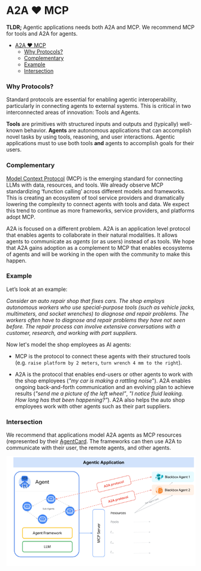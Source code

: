 # A2A ❤️ MCP

**TLDR;** Agentic applications needs both A2A and MCP. We recommend MCP for tools and A2A for agents. 

<!-- TOC -->
- [A2A ❤️ MCP](#a2a--mcp)
    - [Why Protocols?](#why-protocols)
    - [Complementary](#complementary)
    - [Example](#example)
    - [Intersection](#intersection)

<!-- /TOC -->

### Why Protocols?
Standard protocols are essential for enabling agentic interoperability, particularly in connecting agents to external systems. This is critical in two interconnected areas of innovation: Tools and Agents.

**Tools** are primitives with structured inputs and outputs and (typically) well-known behavior. **Agents** are autonomous applications that can accomplish novel tasks by using tools, reasoning, and user interactions. Agentic applications must to use both tools **and** agents to accomplish goals for their users.

### Complementary
[Model Context Protocol](https://modelcontextprotocol.io/) (MCP) is the emerging standard for connecting LLMs with data, resources, and tools. We already observe MCP standardizing ‘function calling’ across different models and frameworks. This is creating an ecosystem of tool service providers and dramatically lowering the complexity to connect agents with tools and data. We expect this trend to continue as more frameworks, service providers, and platforms adopt MCP. 

A2A is focused on a different problem. A2A is an application level protocol that enables agents to collaborate in their natural modalities. It allows agents to communicate as *agents* (or as users) instead of as tools. We hope that A2A gains adoption as a complement to MCP that enables ecosystems of agents and will be working in the open with the community to make this happen. 

### Example
Let’s look at an example: 

*Consider an auto repair shop that fixes cars. The shop employs autonomous workers who use special-purpose tools (such as vehicle jacks, multimeters, and socket wrenches) to diagnose and repair problems. The workers often have to diagnose and repair problems they have not seen before. The repair process can involve extensive conversations with a customer, research, and working with part suppliers.*

Now let's model the shop employees as AI agents:

* MCP is the protocol to connect these agents with their structured tools (e.g. `raise platform by 2 meters`, `turn wrench 4 mm to the right`). 

* A2A is the protocol that enables end-users or other agents to work with the shop employees (*"my car is making a rattling noise*"). A2A enables ongoing back-and-forth communication and an evolving plan to achieve results (*"send me a picture of the left wheel”*, *"I notice fluid leaking. How long has that been happening?”*). A2A also helps the auto shop employees work with other agents such as their part suppliers. 

### Intersection
We recommend that applications model A2A agents as MCP resources (represented by their [AgentCard](../documentation.md#agent-card). The frameworks can then use A2A to communicate with their user, the remote agents, and other agents. 

![Agentic Application showing A2A and MCP together](../images/a2a_mcp_old.png)
